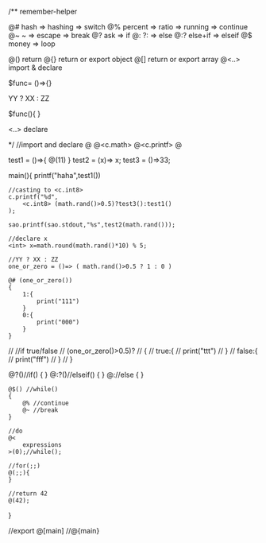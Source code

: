 /** remember-helper

@#   hash => hashing => switch
@%   percent => ratio => running => continue
@~   ~ => escape => break
@?   ask => if
@:   ?: => else
@:?  else+if => elseif
@$   money => loop

@()  return
@{}  return or export object
@[]  return or export array
@<..> import & declare

$func= ()=>{}

YY ? XX : ZZ

$func(){
}

<..>    declare 

*/
//import and declare
@<c>
@<c.math>
@<c.printf>
@<sao>

test1 = ()=>{ @(11) }
test2 = (x)=> x;
test3 = ()=>33;

main(){
	printf("haha",test1())

	//casting to <c.int8>
	c.printf("%d", 
		<c.int8> (math.rand()>0.5)?test3():test1()
	);

	sao.printf(sao.stdout,"%s",test2(math.rand()));

	//declare x
	<int> x=math.round(math.rand()*10) % 5;

	//YY ? XX : ZZ
	one_or_zero = ()=> ( math.rand()>0.5 ? 1 : 0 )

	@# (one_or_zero())
	{
		1:{
			print("111")
		}
		0:{
			print("000")
		}
	}

//	//if true/false
//	(one_or_zero()>0.5)?
//	{
//		true:{
//			print("ttt")
//		}
//		false:{
//			print("fff")
//		}
//	}

@?()//if()
{
}
@:?()//elseif()
{
}
@://else
{
}

	@$() //while()
	{
		@% //continue
		@~ //break
	}

	//do
	@<
		expressions
	>(0);//while();

	//for(;;)
	@(;;){
	}

	//return 42
	@(42);
}

//export
@[main]
//@{main}
